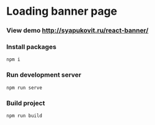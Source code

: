 # Loading banner page

### View demo http://syapukovit.ru/react-banner/

### Install packages
```
npm i
```

### Run development server
```
npm run serve
```

### Build project
```
npm run build
